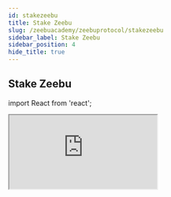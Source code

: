 ```yaml
---
id: stakezeebu
title: Stake Zeebu
slug: /zeebuacademy/zeebuprotocol/stakezeebu
sidebar_label: Stake Zeebu
sidebar_position: 4
hide_title: true
---
```

<h2> Stake Zeebu </h2>

import React from 'react';

<iframe
  src="https://cdn.iframe.ly/lJuQdua"
  style={{ width: '600px', height: '600px' }}
  allowFullScreen
></iframe>